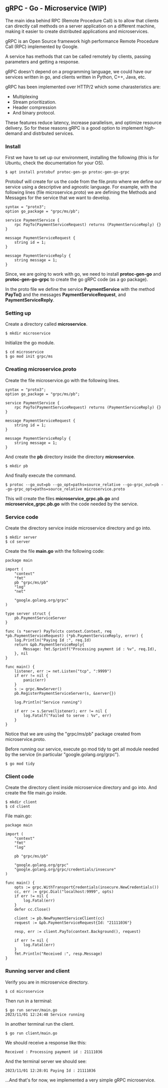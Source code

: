 ## gRPC - Go - Microservice (WIP)

The main idea behind RPC (Remote Procedure Call) is to allow that clients can directly call methods on a server application on a different machine,
making it easier to create distributed applications and microservices. 

gRPC is an Open Source framework high performance Remote Procedure Call (RPC) implemented by Google. 

A service has methods that can be called remotely by clients, passing parameters and getting a response.

gRPC doesn't depend on a programming language, we could have our services written in go, and clients written in Python,
C++, Java, etc.

gRPC has been implemented over HTTP/2 which some charasteristics are:

- Multiplexing
- Stream prioritization.
- Header compression
- And binary protocol. 

These features reduce latency, increase parallelism, and optimize resource delivery. So for these reasons gRPC is a good option to implement
high-demand and distrbuted services. 

### Install

First we have to set up our environment, installing the following (this is for Ubuntu, check the documentation for your OS).

    $ apt install protobuf protoc-gen-go protoc-gen-go-grpc

Protobuf will create for us the code from the file.proto where we define our service using a descriptive and agnostic language.
For example, with the following lines (file microservice.proto) we are defining the Methods and Messages for the service that we want to develop.

    syntax = "proto3";
    option go_package = "grpc/ms/pb";

    service PaymentService {
        rpc PayTo(PaymentServiceRequest) returns (PaymentServiceReply) {}
    }

    message PaymentServiceRequest {
        string id = 1;
    }

    message PaymentServiceReply {
        string message = 1;
    }

Since, we are going to work with go, we need to install **protoc-gen-go** and **protoc-gen-go-grpc** to create the go gRPC code (as a go package).

In the proto file we define the service **PaymentService** with the method **PayTo()** and the messages **PaymentServiceRequest**, and **PaymentServiceReply**. 

### Setting up

Create a directory called **microservice**.

    $ mkdir microservice

Initialize the go module.

    $ cd microservice
    $ go mod init grpc/ms

### Creating microservice.proto

Create the file microservice.go with the following lines.

    syntax = "proto3";
    option go_package = "grpc/ms/pb";

    service PaymentService {
        rpc PayTo(PaymentServiceRequest) returns (PaymentServiceReply) {}
    }

    message PaymentServiceRequest {
        string id = 1;
    }

    message PaymentServiceReply {
        string message = 1;
    }

And create the **pb** directory inside the directory **microservice**.

    $ mkdir pb

And finally execute the command. 

    $ protoc --go_out=pb --go_opt=paths=source_relative --go-grpc_out=pb --go-grpc_opt=paths=source_relative microservice.proto 

This will create the files **microservice_grpc.pb.go** and **microservice_grpc.pb.go** with the code needed by the service.

### Service code

Create the directory service inside microservice directory and go into.

    $ mkdir server
    $ cd server

Create the file **main.go** with the following code:

    package main

    import (
	    "context"
	    "fmt"
	    pb "grpc/ms/pb"
	    "log"
	    "net"

	    "google.golang.org/grpc"
    )

    type server struct {
	    pb.PaymentServiceServer
    }

    func (s *server) PayTo(ctx context.Context, req *pb.PaymentServiceRequest) (*pb.PaymentServiceReply, error) {
	    log.Println("Paying Id :", req.Id)
	    return &pb.PaymentServiceReply{
		    Message: fmt.Sprintf("Processing payment id : %v", req.Id),
	    }, nil
    }

    func main() {
	    listener, err := net.Listen("tcp", ":9999")
	    if err != nil {
		    panic(err)
	    }
	    s := grpc.NewServer()
	    pb.RegisterPaymentServiceServer(s, &server{})

        log.Println("Service running")
	    
        if err := s.Serve(listener); err != nil {
		    log.Fatalf("Failed to serve : %v", err)
	    }
    }

Notice that we are using the "grpc/ms/pb" package created from microservice.proto.

Before running our service, execute go mod tidy to get all module needed by the service (in particular "google.golang.org/grpc").

    $ go mod tidy

### Client code

Create the directory client inside microservice directory and go into. And create the file main.go inside.

    $ mkdir client
    $ cd client

File main.go:

    package main

    import (
	    "context"
	    "fmt"
	    "log"

	    pb "grpc/ms/pb"

	    "google.golang.org/grpc"
	    "google.golang.org/grpc/credentials/insecure"
    )

    func main() {
	    opts := grpc.WithTransportCredentials(insecure.NewCredentials())
	    cc, err := grpc.Dial("localhost:9999", opts)
	    if err != nil {
		    log.Fatal(err)
	    }
	    defer cc.Close()

	    client := pb.NewPaymentServiceClient(cc)
	    request := &pb.PaymentServiceRequest{Id: "21111036"}

	    resp, err := client.PayTo(context.Background(), request)

	    if err != nil {
		    log.Fatal(err)
	    }
	    fmt.Println("Received :", resp.Message)
    }

### Running server and client

Verify you are in microservice directory.

    $ cd microservice

Then run in a terminal:

    $ go run server/main.go
    2023/11/01 12:24:48 Service running

In another terminal run the client.

    $ go run client/main.go

We should receive a response like this:

    Received : Processing payment id : 21111036

And the terminal server we should see:

    2023/11/01 12:28:01 Paying Id : 21111036

...And that's for now, we implemented a very simple gRPC microservice.